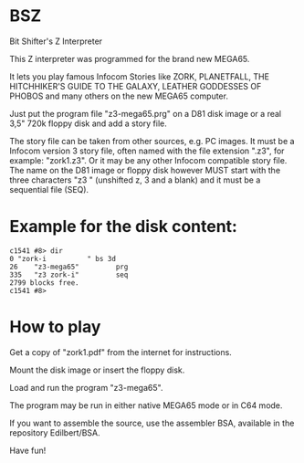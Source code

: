 # BSZ

Bit Shifter's Z Interpreter

This Z interpreter was programmed for the brand new MEGA65.

It lets you play famous Infocom Stories like ZORK, PLANETFALL,
THE HITCHHIKER'S GUIDE TO THE GALAXY, LEATHER GODDESSES OF PHOBOS
and many others on the new MEGA65 computer.

Just put the program file "z3-mega65.prg" on a D81 disk image
or a real 3,5" 720k floppy disk and add a story file.

The story file can be taken from other sources, e.g. PC images.
It must be a Infocom version 3 story file, often named with the
file extension ".z3", for example: "zork1.z3".
Or it may be any other Infocom compatible story file.
The name on the D81 image or floppy disk however MUST start
with the three characters "z3 " (unshifted z, 3 and a blank)
and it must be a sequential file (SEQ).

# Example for the disk content:
```
c1541 #8> dir
0 "zork-i          " bs 3d
26    "z3-mega65"         prg
335   "z3 zork-i"         seq
2799 blocks free.
c1541 #8>
```

# How to play

Get a copy of "zork1.pdf" from the internet for instructions.

Mount the disk image or insert the floppy disk.

Load and run the program "z3-mega65".

The program may be run in either native MEGA65 mode or in C64 mode.

If you want to assemble the source, use the assembler BSA,
available in the repository Edilbert/BSA.

Have fun!

